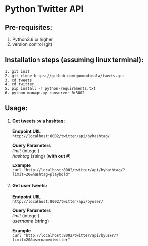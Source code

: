 # Python Twitter API

## Pre-requisites:
1. Python3.6 or higher
2. version control (git)

## Installation steps (assuming linux terminal):
```
1. git init
2. git clone https://github.com/gummadidala/tweets.git
3. cd tweets
4. cd twitter
5. pip install -r python-requirements.txt
6. python manage.py runserver 0:8002
```

## Usage:

1. #### Get tweets by a hashtag:
    **Endpoint URL** <br />
    ``` http://localhost:8002/twitter/api/byhashtag/ ``` <br />

    **Query Parameters** <br />
    _limit_ (integer) <br />
    _hashtag_ (string) (**with out #**) <br />

    **Example** <br />
    ``` curl "http://localhost:8002/twitter/api/byhashtag/?limit=20&hashtag=playbold" ``` <br />

2. #### Get user tweets:
    **Endpoint URL** <br />
    ``` http://localhost:8002/twitter/api/byuser/ ``` <br />

    **Query Parameters** <br />
    _limit_ (integer) <br />
    _username_ (string) <br />
    
    **Example** <br />
    ``` curl "http://localhost:8002/twitter/api/byuser/?limit=20&username=twitter" ``` <br />


